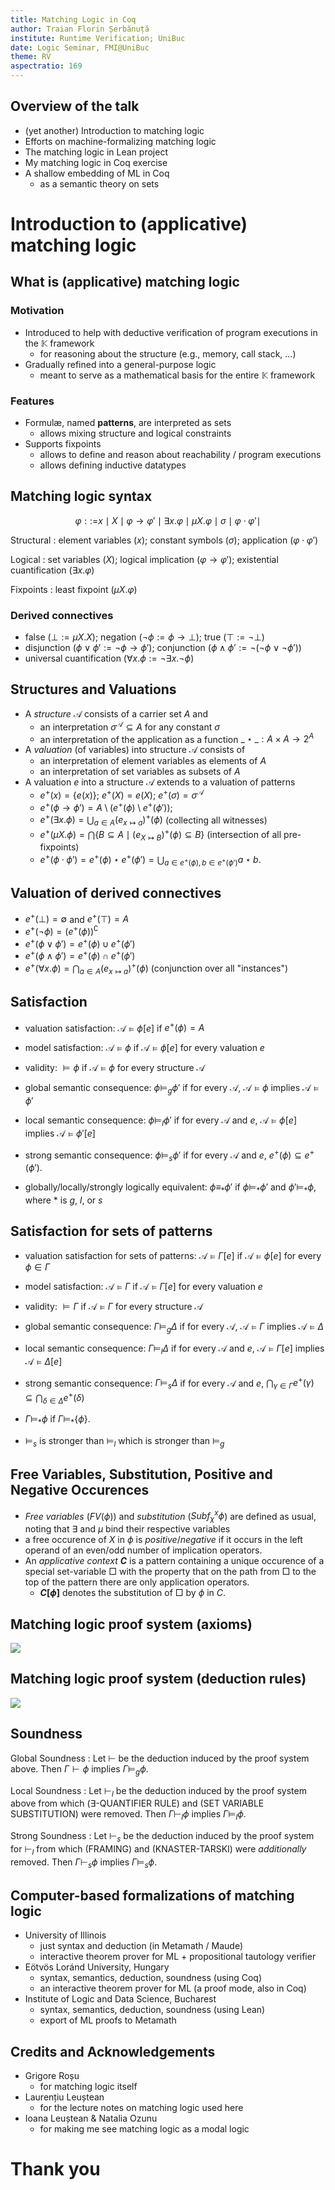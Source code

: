 ```yaml
---
title: Matching Logic in Coq
author: Traian Florin Șerbănuță
institute: Runtime Verification; UniBuc
date: Logic Seminar, FMI@UniBuc
theme: RV
aspectratio: 169
---
```


## Overview of the talk

- (yet another) Introduction to matching logic
- Efforts on machine-formalizing matching logic
- The matching logic in Lean project
- My matching logic in Coq exercise
- A shallow embedding of ML in Coq
  - as a semantic theory on sets

# Introduction to (applicative) matching logic

## What is (applicative) matching logic

### Motivation

- Introduced to help with deductive verification of program executions in the $\mathbb K$ framework
  - for reasoning about the structure (e.g., memory, call stack, ...)
- Gradually refined into a general-purpose logic
  - meant to serve as a mathematical basis for the entire $\mathbb K$ framework

### Features

- Formulæ, named __patterns__, are interpreted as sets
  - allows mixing structure and logical constraints
- Supports fixpoints
  - allows to define and reason about reachability / program executions
  - allows defining inductive datatypes

## Matching logic syntax

$$
\varphi \mathrel{::=} x \mid X
\mid \varphi \longrightarrow \varphi' \mid \exists x . \varphi \mid \mu X . \varphi
\mid \sigma \mid \varphi \cdot \varphi' \mid
$$

Structural
: element variables ($x$); constant symbols ($\sigma$); application ($\varphi \cdot \varphi'$)

Logical
: set variables ($X$); logical implication ($\varphi \longrightarrow \varphi'$); existential cuantification ($\exists x . \varphi$)

Fixpoints
: least fixpoint ($\mu X . \varphi$)

### Derived connectives
- false ($\bot := \mu X . X$); negation ($\neg \phi := \phi \longrightarrow \bot$); true ($\top := \neg \bot$)
- disjunction ($\phi \vee \phi' := \neg \phi \longrightarrow \phi'$); conjunction ($\phi \wedge \phi' := \neg (\neg \phi \vee \neg \phi')$)
- universal cuantification ($\forall x . \phi := \neg\exists x. \neg \phi$)

## Structures and Valuations

- A _structure_ $\mathcal{A}$ consists of a carrier set $A$ and
  - an interpretation $\sigma^{\mathcal{A}} \subseteq A$ for any constant $\sigma$
  - an interpretation of the application as a function $\_ \star \_ : A \times A \rightarrow 2^A$
- A _valuation_ (of variables) into structure $\mathcal{A}$ consists of
  - an interpretation of element variables as elements of $A$
  - an interpretation of set variables as subsets of $A$
- A valuation $e$ into a structure $\mathcal{A}$ extends to a valuation of patterns
  - $e^+(x) = \{e(x)\}$; $e^+(X) = e(X)$; $e^+(\sigma) = \sigma^{\mathcal{A}}$
  - $e^+(\phi \longrightarrow \phi') = A \setminus (e^+(\phi) \setminus e^+(\phi'))$;
  - $e^+(\exists x.\phi) = \bigcup_{a \in A} (e_{x \mapsto a})^+(\phi)$ (collecting all witnesses)
  - $e^+(\mu X.\phi) = \bigcap \{B \subseteq A \mid (e_{X \mapsto B})^+(\phi) \subseteq B\}$ (intersection of all pre-fixpoints)
  - $\displaystyle e^+(\phi\cdot \phi') = e^+(\phi) \star e^+(\phi') = \bigcup_{a \in e^+(\phi), b \in e^+(\phi')} a \star b$.

## Valuation of derived connectives

  + $e^+(\bot) = \emptyset$ and $e^+(\top) = A$
  + $e^+(\neg \phi) = (e^+(\phi))^\complement$
  + $e^+(\phi \vee \phi') = e^+(\phi) \cup e^+(\phi')$
  + $e^+(\phi \wedge \phi') = e^+(\phi) \cap e^+(\phi')$
  + $e^+(\forall x.\phi) = \bigcap_{a \in A} (e_{x \mapsto a})^+(\phi)$ (conjunction over all "instances")

## Satisfaction

- valuation satisfaction: ${\mathcal{A}} \models \phi [e]$ if $e^+(\phi) = A$
- model satisfaction: ${\mathcal{A}} \models \phi$ if ${\mathcal{A}} \models \phi[e]$ for every valuation $e$
- validity: $\models \phi$ if ${\mathcal{A}} \models \phi$ for every structure $\mathcal{A}$
- global semantic consequence: $\phi \models_g \phi'$ if for every $\mathcal{A}$, ${\mathcal{A}} \models \phi$ implies ${\mathcal{A}} \models \phi'$
- local semantic consequence: $\phi \models_l \phi'$ if for every $\mathcal{A}$ and $e$,
  ${\mathcal{A}} \models \phi[e]$ implies ${\mathcal{A}} \models \phi'[e]$
- strong semantic consequence: $\phi \models_s \phi'$ if for every $\mathcal{A}$ and $e$,
  $e^+(\phi) \subseteq e^+(\phi')$.

- globally/locally/strongly logically equivalent: $\phi \equiv_\ast \phi'$ if
  $\phi \models_\ast \phi'$ and $\phi' \models_\ast \phi$, where $\ast$ is $g$, $l$, or $s$

## Satisfaction for sets of patterns

- valuation satisfaction for sets of patterns: ${\mathcal{A}} \models \Gamma[e]$ if ${\mathcal{A}} \models \phi[e]$ for every $\phi \in \Gamma$
- model satisfaction: ${\mathcal{A}} \models \Gamma$ if ${\mathcal{A}} \models \Gamma[e]$ for every valuation $e$
- validity: $\models \Gamma$ if ${\mathcal{A}} \models \Gamma$ for every structure $\mathcal{A}$
- global semantic consequence: $\Gamma \models_g \Delta$ if for every $\mathcal{A}$, ${\mathcal{A}} \models \Gamma$ implies ${\mathcal{A}} \models \Delta$
- local semantic consequence: $\Gamma \models_l \Delta$ if for every $\mathcal{A}$ and $e$,
  ${\mathcal{A}} \models \Gamma[e]$ implies ${\mathcal{A}} \models \Delta[e]$
- strong semantic consequence: $\Gamma \models_s \Delta$ if for every $\mathcal{A}$ and $e$,
      $\bigcap_{\gamma \in \Gamma} e^+(\gamma) \subseteq \bigcap_{\delta \in \Delta} e^+(\delta)$

- $\Gamma \models_\ast \phi$ if $\Gamma \models_\ast \{\phi\}$.
- $\models_s$ is stronger than $\models_l$ which is stronger than $\models_g$

## Free Variables, Substitution, Positive and Negative Occurences

- _Free variables_ ($FV(\phi)$) and _substitution_ ($Subf^x_\chi \phi$) are defined as usual, noting that
  $\exists$ and $\mu$ bind their respective variables
- a free occurence of $X$ in $\phi$ is _positive_/_negative_ if it occurs in the left
  operand of an even/odd number of implication operators.
- An _applicative context_ __$C$__ is a pattern containing a unique occurence of a special
  set-variable $\Box$ with the property that on the path from $\Box$ to the top
  of the pattern there are only application operators.
  - __$C[\phi]$__ denotes the substitution of $\Box$ by $\phi$ in $C$.

## Matching logic proof system (axioms)

![](Images/ML-axioms.png)

## Matching logic proof system (deduction rules)

![](Images/ML-rules.png)

## Soundness

Global Soundness
: Let $\vdash$ be the deduction induced by the proof system above.
  Then $\Gamma \vdash \phi$ implies $\Gamma \models_g \phi$.

Local Soundness
: Let $\vdash_l$ be the deduction induced by the proof system above from which
  ($\exists$-QUANTIFIER RULE) and (SET VARIABLE SUBSTITUTION) were removed.
  Then $\Gamma \vdash_l \phi$ implies $\Gamma \models_l \phi$.

Strong Soundness
: Let $\vdash_s$ be the deduction induced by the proof system for $\vdash_l$
  from which (FRAMING) and (KNASTER-TARSKI) were _additionally_ removed.
  Then $\Gamma \vdash_s \phi$ implies $\Gamma \models_s \phi$.

## Computer-based formalizations of matching logic

- University of Illinois
  - just syntax and deduction (in Metamath / Maude)
  - interactive theorem prover for ML + propositional tautology verifier
- Eötvös Loránd University, Hungary
  - syntax, semantics, deduction, soundness (using Coq)
  - an interactive theorem prover for ML (a proof mode, also in Coq)
- Institute of Logic and Data Science, Bucharest
  - syntax, semantics, deduction, soundness (using Lean)
  - export of ML proofs to Metamath


## Credits and Acknowledgements

- Grigore Roșu
  - for matching logic itself
- Laurențiu Leuștean
  - for the lecture notes on matching logic used here
- Ioana Leuștean & Natalia Ozunu
  - for making me see matching logic as a modal logic

# Thank you
